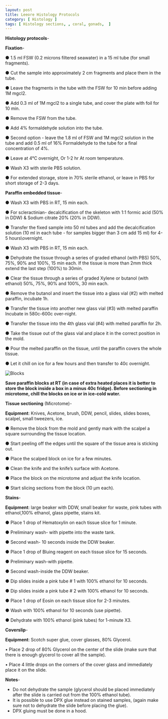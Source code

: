 ```yaml
---
layout: post
title: Leeore Histology Protocols
category: [ Histology ]
tags: [ Histology sections, , coral, gonads,  ]
---
```


**Histology protocols**- 

**Fixation**-

●	1.5 ml FSW (0.2 microns filtered seawater) in a 15 ml tube (for small fragments). 

●	Cut the sample into approximately 2 cm fragments and place them in the tube.

●	Leave the fragments in the tube with the FSW for 10 min before adding 1M mgcl2. 

●	Add 0.3 ml of 1M mgcl2 to a single tube, and cover the plate with foil for 10 min. 

●	Remove the FSW from the tube.

●	Add 4% formaldehyde solution into the tube. 

●	Second option - leave the 1.8 ml of FSW and 1M mgcl2 solution in the tube and add 0.5 ml of 16% Formaldehyde to the tube for a final concentration of 4%. 

●	Leave at 4°C overnight, Or 1-2 hr At room temperature.

●	Wash X3 with sterile PBS solution. 

●	For extended storage, store in 70% sterile ethanol, or leave in PBS for short storage of 2-3 days.

**Paraffin embedded tissue**- 

●	Wash X3 with PBS in RT, 15 min each.

●	For scleractinian- decalcification of the skeleton with 1:1 formic acid (50% in DDW) & Sodium citrate 20% (20% in DDW). 

●	Transfer the fixed sample into 50 ml tubes and add the decalcification solution (10 ml in each tube - for samples bigger than 3 cm add 15 ml) for 4-5 hours\overnight. 

●	Wash X3 with PBS in RT, 15 min each.

●	Dehydrate the tissue through a series of graded ethanol (with PBS) 50%, 75%, 90% and 100%, 15 min each. If the tissue is more than 2mm thick extend the last step (100%) to 30min. 

●	Clear the tissue through a series of graded Xylene or butanol (with ethanol) 50%, 75%, 90% and 100%, 30 min each.

●	Remove the butanol and insert the tissue into a glass vial (#2) with melted paraffin, incubate 1h. 

●	Transfer the tissue into another new glass vial (#3) with melted paraffin Incubate in 580c-600c over-night.

●	Transfer the tissue into the 4th glass vial (#4) with melted paraffin for 2h.  

●	Take the tissue out of the glass vial and place it in the correct position in the mold.

●	Pour the melted paraffin on the tissue, until the paraffin covers the whole tissue.

●	Let it chill on ice for a few hours and then transfer to 40c overnight.


![Blocks]({{site.baseurl}}/images/Blocks.png."Blocks")

**Save paraffin blocks at RT (in case of extra heated places it is better to store the block inside a box in a minus 40c fridge).
Before sectioning in microtome, chill the blocks on ice or in ice-cold water.**


**Tissue sectioning** (Microtome)- 

**Equipment**: Knives, Acetone, brush, DDW, pencil, slides, slides boxes, scalpel, small tweezers, ice.  

●	Remove the block from the mold and gently mark with the scalpel a square surrounding the tissue location. 

●	Start peeling off the edges until the square of the tissue area is sticking out.

●	Place the scalped block on ice for a few minutes. 

●	Clean the knife and the knife’s surface with Acetone. 

●	Place the block on the microtome and adjust the knife location.

●	Start slicing sections from the block (10 μm each).  


**Stains**- 

**Equipment**: large beaker with DDW, small beaker for waste, pink tubes with ethanol,100% ethanol, glass pipette, stains kit. 

●	Place 1 drop of Hematoxylin on each tissue slice for 1 minute. 

●	Preliminary wash- with pipette into the waste tank.

●	Second wash- 10 seconds inside the DDW beaker.

●	Place 1 drop of Bluing reagent on each tissue slice for 15 seconds.

●	Preliminary wash-with pipette. 

●	Second wash-inside the DDW beaker. 

●	Dip slides inside a pink tube # 1 with 100% ethanol for 10 seconds.

●	Dip slides inside a pink tube # 2 with 100% ethanol for 10 seconds.

●	Place 1 drop of Eosin on each tissue slice for 2-3 minutes. 

●	Wash with 100% ethanol for 10 seconds (use pipette).

●	Dehydrate with 100% ethanol (pink tubes) for 1-minute X3. 


**Coverslip**- 

**Equipment**: Scotch super glue, cover glasses, 80% Glycerol.  

•	Place 2 drop of 80% Glycerol on the center of the slide (make sure that there is enough glycerol to cover all the sample).

•	Place 4 little drops on the corners of the cover glass and immediately place it on the slide. 


**Notes**- 
-	Do not dehydrate the sample (glycerol should be placed immediately after the slide is carried out from the 100% ethanol tube). 
-	It is possible to use DPX glue instead on stained samples, (again make sure not to dehydrate the slide before placing the glue). 
-	DPX gluing must be done in a hood. 

 







